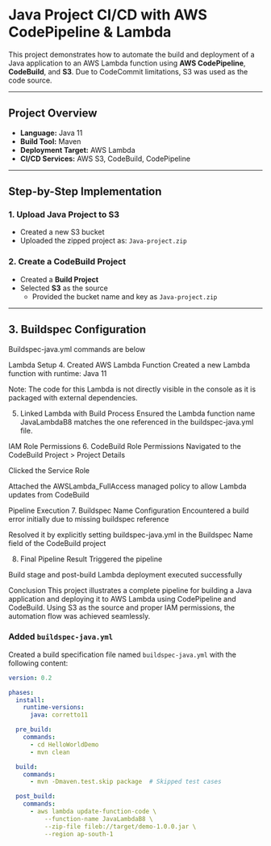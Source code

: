 # Java Project CI/CD with AWS CodePipeline & Lambda

This project demonstrates how to automate the build and deployment of a Java application to an AWS Lambda function using **AWS CodePipeline**, **CodeBuild**, and **S3**. Due to CodeCommit limitations, S3 was used as the code source.

---

##  Project Overview

- **Language:** Java 11
- **Build Tool:** Maven
- **Deployment Target:** AWS Lambda
- **CI/CD Services:** AWS S3, CodeBuild, CodePipeline

---

##  Step-by-Step Implementation

### 1. Upload Java Project to S3

- Created a new S3 bucket
- Uploaded the zipped project as: `Java-project.zip`

### 2. Create a CodeBuild Project

- Created a **Build Project**
- Selected **S3** as the source
  - Provided the bucket name and key as `Java-project.zip`

---

## 3. Buildspec Configuration
 Buildspec-java.yml commands are below 

Lambda Setup
4. Created AWS Lambda Function
Created a new Lambda function with runtime: Java 11

Note: The code for this Lambda is not directly visible in the console as it is packaged with external dependencies.

5. Linked Lambda with Build Process
Ensured the Lambda function name JavaLambdaB8 matches the one referenced in the buildspec-java.yml file.

IAM Role Permissions
6. CodeBuild Role Permissions
Navigated to the CodeBuild Project > Project Details

Clicked the Service Role

Attached the AWSLambda_FullAccess managed policy to allow Lambda updates from CodeBuild

Pipeline Execution
7. Buildspec Name Configuration
Encountered a build error initially due to missing buildspec reference

Resolved it by explicitly setting buildspec-java.yml in the Buildspec Name field of the CodeBuild project

8. Final Pipeline Result
Triggered the pipeline

Build stage and post-build Lambda deployment executed successfully

Conclusion
This project illustrates a complete pipeline for building a Java application and deploying it to AWS Lambda using CodePipeline and CodeBuild. Using S3 as the source and proper IAM permissions, the automation flow was achieved seamlessly.



###  Added `buildspec-java.yml`

Created a build specification file named `buildspec-java.yml` with the following content:

```yaml
version: 0.2

phases:
  install:
    runtime-versions:
      java: corretto11

  pre_build:
    commands:
      - cd HelloWorldDemo
      - mvn clean

  build:
    commands:
      - mvn -Dmaven.test.skip package  # Skipped test cases

  post_build:
    commands:
      - aws lambda update-function-code \
          --function-name JavaLambdaB8 \
          --zip-file fileb://target/demo-1.0.0.jar \
          --region ap-south-1
